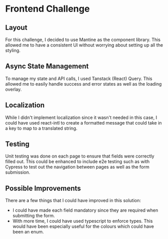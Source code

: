 # Frontend Challenge

## Layout
For this challenge, I decided to use Mantine as the component library. This allowed me to have a consistent UI without worrying about setting up all the styling.

## Async State Management
To manage my state and API calls, I used Tanstack (React) Query. This allowed me to easily handle success and error states as well as the loading overlay.

## Localization
While I didn't implement localization since it wasn't needed in this case, I could have used react-intl to create a formatted message that could take in a key to map to a translated string.

## Testing
Unit testing was done on each page to ensure that fields were correctly filled out. This could be enhanced to include e2e testing such as with Cypress to test out the navigation between pages as well as the form submission.

## Possible Improvements
There are a few things that I could have improved in this solution:
- I could have made each field mandatory since they are required when submitting the form.
- With more time, I could have used typescript to enforce types. This would have been especially useful for the colours which could have been an enum.